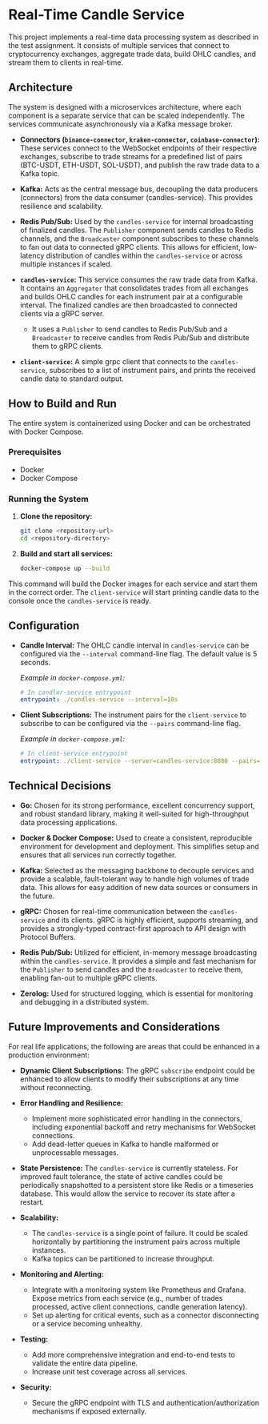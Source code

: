 # Real-Time Candle Service

This project implements a real-time data processing system as described in the test assignment. It consists of multiple services that connect to cryptocurrency exchanges, aggregate trade data, build OHLC candles, and stream them to clients in real-time.

## Architecture

The system is designed with a microservices architecture, where each component is a separate service that can be scaled independently. The services communicate asynchronously via a Kafka message broker.

- **Connectors (`binance-connector`, `kraken-connector`, `coinbase-connector`):** These services connect to the WebSocket endpoints of their respective exchanges, subscribe to trade streams for a predefined list of pairs (BTC-USDT, ETH-USDT, SOL-USDT), and publish the raw trade data to a Kafka topic.

- **Kafka:** Acts as the central message bus, decoupling the data producers (connectors) from the data consumer (candles-service). This provides resilience and scalability.

- **Redis Pub/Sub:** Used by the `candles-service` for internal broadcasting of finalized candles. The `Publisher` component sends candles to Redis channels, and the `Broadcaster` component subscribes to these channels to fan out data to connected gRPC clients. This allows for efficient, low-latency distribution of candles within the `candles-service` or across multiple instances if scaled.

- **`candles-service`:** This service consumes the raw trade data from Kafka. It contains an `Aggregator` that consolidates trades from all exchanges and builds OHLC candles for each instrument pair at a configurable interval. The finalized candles are then broadcasted to connected clients via a gRPC server.

  - It uses a `Publisher` to send candles to Redis Pub/Sub and a `Broadcaster` to receive candles from Redis Pub/Sub and distribute them to gRPC clients.

- **`client-service`:** A simple grpc client that connects to the `candles-service`, subscribes to a list of instrument pairs, and prints the received candle data to standard output.

## How to Build and Run

The entire system is containerized using Docker and can be orchestrated with Docker Compose.

### Prerequisites

- Docker
- Docker Compose

### Running the System

1.  **Clone the repository:**

    ```bash
    git clone <repository-url>
    cd <repository-directory>
    ```

2.  **Build and start all services:**
    ```bash
    docker-compose up --build
    ```

This command will build the Docker images for each service and start them in the correct order. The `client-service` will start printing candle data to the console once the `candles-service` is ready.

## Configuration

- **Candle Interval:** The OHLC candle interval in `candles-service` can be configured via the `--interval` command-line flag. The default value is 5 seconds.

  _Example in `docker-compose.yml`:_

  ```yaml
  # In candler-service entrypoint
  entrypoint: ./candles-service --interval=10s
  ```

- **Client Subscriptions:** The instrument pairs for the `client-service` to subscribe to can be configured via the `--pairs` command-line flag.

  _Example in `docker-compose.yml`:_

  ```yaml
  # In client-service entrypoint
  entrypoint: ./client-service --server=candles-service:8080 --pairs=btcusdt,ethusdt,solusdt
  ```

## Technical Decisions

- **Go:** Chosen for its strong performance, excellent concurrency support, and robust standard library, making it well-suited for high-throughput data processing applications.

- **Docker & Docker Compose:** Used to create a consistent, reproducible environment for development and deployment. This simplifies setup and ensures that all services run correctly together.

- **Kafka:** Selected as the messaging backbone to decouple services and provide a scalable, fault-tolerant way to handle high volumes of trade data. This allows for easy addition of new data sources or consumers in the future.

- **gRPC:** Chosen for real-time communication between the `candles-service` and its clients. gRPC is highly efficient, supports streaming, and provides a strongly-typed contract-first approach to API design with Protocol Buffers.

- **Redis Pub/Sub:** Utilized for efficient, in-memory message broadcasting within the `candles-service`. It provides a simple and fast mechanism for the `Publisher` to send candles and the `Broadcaster` to receive them, enabling fan-out to multiple gRPC clients.

- **Zerolog:** Used for structured logging, which is essential for monitoring and debugging in a distributed system.

## Future Improvements and Considerations

For real life applications, the following are areas that could be enhanced in a production environment:

- **Dynamic Client Subscriptions:** The gRPC `subscribe` endpoint could be enhanced to allow clients to modify their subscriptions at any time without reconnecting.

- **Error Handling and Resilience:**

  - Implement more sophisticated error handling in the connectors, including exponential backoff and retry mechanisms for WebSocket connections.
  - Add dead-letter queues in Kafka to handle malformed or unprocessable messages.

- **State Persistence:** The `candles-service` is currently stateless. For improved fault tolerance, the state of active candles could be periodically snapshotted to a persistent store like Redis or a timeseries database. This would allow the service to recover its state after a restart.

- **Scalability:**

  - The `candles-service` is a single point of failure. It could be scaled horizontally by partitioning the instrument pairs across multiple instances.
  - Kafka topics can be partitioned to increase throughput.

- **Monitoring and Alerting:**

  - Integrate with a monitoring system like Prometheus and Grafana. Expose metrics from each service (e.g., number of trades processed, active client connections, candle generation latency).
  - Set up alerting for critical events, such as a connector disconnecting or a service becoming unhealthy.

- **Testing:**

  - Add more comprehensive integration and end-to-end tests to validate the entire data pipeline.
  - Increase unit test coverage across all services.

- **Security:**
  - Secure the gRPC endpoint with TLS and authentication/authorization mechanisms if exposed externally.
